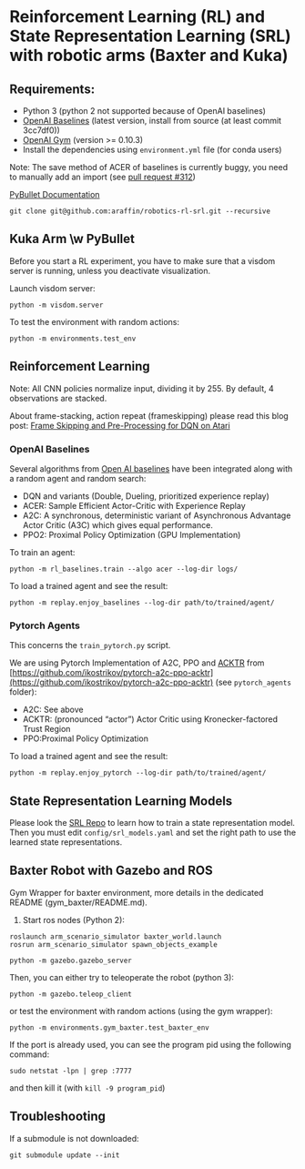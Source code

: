 # Reinforcement Learning (RL) and State Representation Learning (SRL) with robotic arms (Baxter and Kuka)

## Requirements:

- Python 3 (python 2 not supported because of OpenAI baselines)
- [OpenAI Baselines](https://github.com/openai/baselines) (latest version, install from source (at least commit 3cc7df0))
- [OpenAI Gym](https://github.com/openai/gym/) (version >= 0.10.3)
- Install the dependencies using `environment.yml` file (for conda users)

Note: The save method of ACER of baselines is currently buggy, you need to manually add an import (see [pull request #312](https://github.com/openai/baselines/pull/312))

[PyBullet Documentation](https://docs.google.com/document/d/10sXEhzFRSnvFcl3XxNGhnD4N2SedqwdAvK3dsihxVUA)

```
git clone git@github.com:araffin/robotics-rl-srl.git --recursive
```

## Kuka Arm \w PyBullet

Before you start a RL experiment, you have to make sure that a visdom server is running, unless you deactivate visualization.

Launch visdom server:
```
python -m visdom.server
```


To test the environment with random actions:
```
python -m environments.test_env
```

## Reinforcement Learning

Note: All CNN policies normalize input, dividing it by 255.
By default, 4 observations are stacked.

About frame-stacking, action repeat (frameskipping) please read this blog post: [Frame Skipping and Pre-Processing for DQN on Atari](https://danieltakeshi.github.io/2016/11/25/frame-skipping-and-preprocessing-for-deep-q-networks-on-atari-2600-games/)

### OpenAI Baselines

Several algorithms from [Open AI baselines](https://github.com/openai/baselines) have been integrated along with a random agent and random search:

- DQN and variants (Double, Dueling, prioritized experience replay)
- ACER: Sample Efficient Actor-Critic with Experience Replay
- A2C: A synchronous, deterministic variant of Asynchronous Advantage Actor Critic (A3C) which gives equal performance.
- PPO2: Proximal Policy Optimization (GPU Implementation)

To train an agent:
```
python -m rl_baselines.train --algo acer --log-dir logs/
```

To load a trained agent and see the result:
```
python -m replay.enjoy_baselines --log-dir path/to/trained/agent/
```

### Pytorch Agents

This concerns the `train_pytorch.py` script.

We are using Pytorch Implementation of A2C, PPO and [ACKTR](https://blog.openai.com/baselines-acktr-a2c/) from [https://github.com/ikostrikov/pytorch-a2c-ppo-acktr](https://github.com/ikostrikov/pytorch-a2c-ppo-acktr) (see `pytorch_agents` folder):

- A2C: See above
- ACKTR: (pronounced “actor”) Actor Critic using Kronecker-factored Trust Region
- PPO:Proximal Policy Optimization

To load a trained agent and see the result:
```
python -m replay.enjoy_pytorch --log-dir path/to/trained/agent/
```

## State Representation Learning Models

Please look the [SRL Repo](https://github.com/araffin/srl-robotic-priors-pytorch) to learn how to train a state representation model.
Then you must edit `config/srl_models.yaml` and set the right path to use the learned state representations.

## Baxter Robot with Gazebo and ROS
Gym Wrapper for baxter environment, more details in the dedicated README (gym_baxter/README.md).

1. Start ros nodes (Python 2):
```
roslaunch arm_scenario_simulator baxter_world.launch
rosrun arm_scenario_simulator spawn_objects_example

python -m gazebo.gazebo_server
```

Then, you can either try to teleoperate the robot (python 3):
```
python -m gazebo.teleop_client
```
or test the environment with random actions (using the gym wrapper):

```
python -m environments.gym_baxter.test_baxter_env
```

If the port is already used, you can see the program pid using the following command:
```
sudo netstat -lpn | grep :7777
```
and then kill it (with `kill -9 program_pid`)

## Troubleshooting
If a submodule is not downloaded:
```
git submodule update --init
```
